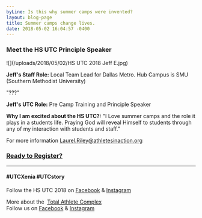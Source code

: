 ```yaml
---
byLine: Is this why summer camps were invented?
layout: blog-page
title: Summer camps change lives.
date: 2018-05-02 16:04:57 -0400
---
```

### Meet the HS UTC Principle Speaker

![](/uploads/2018/05/02/HS UTC 2018 Jeff E.jpg)

**Jeff's Staff Role:**  Local Team Lead for Dallas Metro. Hub Campus is SMU (Southern Methodist University)

"???"

**Jeff's UTC Role:**  Pre Camp Training and Principle Speaker

**Why I am excited about the HS UTC?:**  "I Love summer camps and the role it plays in a students life. Praying God will reveal Himself to students through any of my interaction with students and staff."

For more information [Laurel.Riley@athletesinaction.org](mailto:laurel.riley@athletesinaction.org)

### [**Ready to Register?**]()

---

#### **#UTCXenia     #UTCstory**

Follow the HS UTC 2018 on  [Facebook](https://www.facebook.com/aiatotalathletecomplex/) & [Instagram](https://www.instagram.com/aia_sports_complex/)

More about the  [Total Athlete Complex](http://www.aiasportscomplex.com/)  
Follow us on  [Facebook](https://www.facebook.com/aiatotalathletecomplex/) & [Instagram](https://www.instagram.com/aia_sports_complex/)